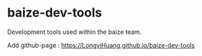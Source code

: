 # baize-dev-tools
Development tools used within the baize team.

Add github-page : https://LongyiHuang.github.io/baize-dev-tools
